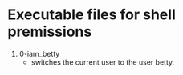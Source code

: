 # Executable files for shell premissions
1. 0-iam_betty
   - switches the current user to the user betty.
